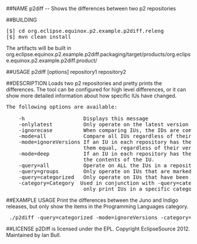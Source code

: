 ##NAME
p2diff -- Shows the differences between two p2 repositories

##BUILDING
<pre>
[$] cd org.eclipse.equinox.p2.example.p2diff.releng  
[$] mvn clean install
</pre>

   The artifacts will be built in
   org.eclipse.equinox.p2.example.p2diff.packaging/target/products/org.eclipse.equinox.p2.example.p2diff.product/

##USAGE
   p2diff [options] repository1 repository2

##DESCRIPTION
Loads two p2 repositories and pretty prints the differences.
The tool can be configured for high level differences, or it can show  more detailed information about how specific IUs have changed.

<pre>
The following options are available: 

    -h                   Displays this message  
    -onlylatest          Only operate on the latest version of each IU  
    -ignorecase          When comparing IUs, the IDs are compared in a case insenstive way  
    -mode=all            Compare all IUs regardless of their ID  
    -mode=ignoreVersions If an IU in each repository has the same ID, consider  
                         them equal, regardless of their version.  
    -mode=deep           If an IU in each repository has the same ID, compare  
                         the contents of the IU.  
    -query=all           Operate on ALL the IUs in a repository  
    -query=groups        Only operate on IUs that are marked as GROUPS  
    -query=categorized   Only operate on IUs that have been explicitly categorized  
    -category=Category  Used in conjunction with -query=categorized. This will  
                         only print IUs in a specific category 
</pre>

##EXAMPLE USAGE
 Print the differences between the Juno and Indigo releases, but only show the items 
 in the Programming Languages category.

<pre>
 ./p2diff -query=categorized -mode=ignoreVersions -category=Programming Languages -onlylatest http://download.eclipse.org/releases/juno http://download.eclipse.org/releases/indigo
</pre>

##LICENSE
    p2Diff is licensed under the EPL. Copyright EclipseSource 2012.
    Maintained by Ian Bull.